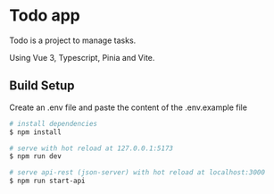 # Todo app

Todo is a project to manage tasks.

Using Vue 3, Typescript, Pinia and Vite.

## Build Setup

Create an .env file and paste the content of the .env.example file

```bash
# install dependencies
$ npm install

# serve with hot reload at 127.0.0.1:5173
$ npm run dev

# serve api-rest (json-server) with hot reload at localhost:3000
$ npm run start-api

```
